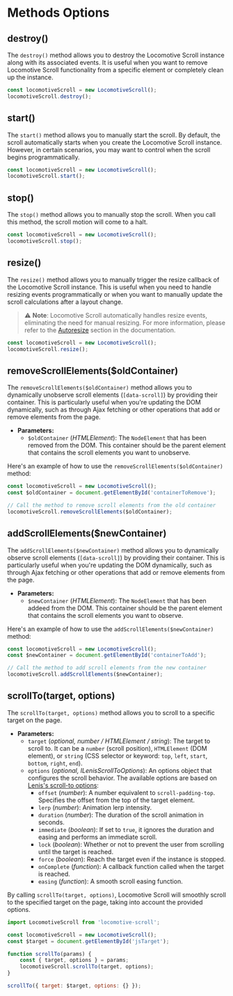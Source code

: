 # Methods Options

## destroy()

The `destroy()` method allows you to destroy the Locomotive Scroll instance along with its associated events. It is useful when you want to remove Locomotive Scroll functionality from a specific element or completely clean up the instance.

```js
const locomotiveScroll = new LocomotiveScroll();
locomotiveScroll.destroy();
```

## start()

The `start()` method allows you to manually start the scroll. By default, the scroll automatically starts when you create the Locomotive Scroll instance. However, in certain scenarios, you may want to control when the scroll begins programmatically.

```js
const locomotiveScroll = new LocomotiveScroll();
locomotiveScroll.start();
```

## stop()

The `stop()` method allows you to manually stop the scroll. When you call this method, the scroll motion will come to a halt.

```js
const locomotiveScroll = new LocomotiveScroll();
locomotiveScroll.stop();
```

## resize()

The `resize()` method allows you to manually trigger the resize callback of the Locomotive Scroll instance. This is useful when you need to handle resizing events programmatically or when you want to manually update the scroll calculations after a layout change.

> :warning: **Note**: Locomotive Scroll automatically handles resize events, eliminating the need for manual resizing. For more information, please refer to the [Autoresize](/options?id=autoresize) section in the documentation.

```js
const locomotiveScroll = new LocomotiveScroll();
locomotiveScroll.resize();
```

## removeScrollElements($oldContainer)

The `removeScrollElements($oldContainer)` method allows you to dynamically unobserve scroll elements (`[data-scroll]`) by providing their container. This is particularly useful when you're updating the DOM dynamically, such as through Ajax fetching or other operations that add or remove elements from the page.

-   **Parameters:**
    -   `$oldContainer` (_HTMLElement_): The `NodeElement` that has been removed from the DOM. This container should be the parent element that contains the scroll elements you want to unobserve.

Here's an example of how to use the `removeScrollElements($oldContainer)` method:

```js
const locomotiveScroll = new LocomotiveScroll();
const $oldContainer = document.getElementById('containerToRemove');

// Call the method to remove scroll elements from the old container
locomotiveScroll.removeScrollElements($oldContainer);
```

## addScrollElements($newContainer)

The `addScrollElements($newContainer)` method allows you to dynamically observe scroll elements (`[data-scroll]`) by providing their container. This is particularly useful when you're updating the DOM dynamically, such as through Ajax fetching or other operations that add or remove elements from the page.

-   **Parameters:**
    -   `$newContainer` (_HTMLElement_): The `NodeElement` that has been addeed from the DOM. This container should be the parent element that contains the scroll elements you want to observe.

Here's an example of how to use the `addScrollElements($newContainer)` method:

```js
const locomotiveScroll = new LocomotiveScroll();
const $newContainer = document.getElementById('containerToAdd');

// Call the method to add scroll elements from the new container
locomotiveScroll.addScrollElements($newContainer);
```

## scrollTo(target, options)

The `scrollTo(target, options)` method allows you to scroll to a specific target on the page.

-   **Parameters:**
    -   `target` (_optional, number / HTMLElement / string_): The target to scroll to. It can be a `number` (scroll position), `HTMLElement` (DOM element), or `string` (CSS selector or keyword: `top`, `left`, `start`, `bottom`, `right`, `end`).
    -   `options` (_optional, ILenisScrollToOptions_): An options object that configures the scroll behavior. The available options are based on [Lenis's scroll-to options](https://github.com/studio-freight/lenis#instance-methods):
        -   `offset` (_number_): A number equivalent to `scroll-padding-top`. Specifies the offset from the top of the target element.
        -   `lerp` (_number_): Animation lerp intensity.
        -   `duration` (_number_): The duration of the scroll animation in seconds.
        -   `immediate` (_boolean_): If set to `true`, it ignores the duration and easing and performs an immediate scroll.
        -   `lock` (_boolean_): Whether or not to prevent the user from scrolling until the target is reached.
        -   `force` (_boolean_): Reach the target even if the instance is stopped.
        -   `onComplete` (_function_): A callback function called when the target is reached.
        -   `easing` (_function_): A smooth scroll easing function.

By calling `scrollTo(target, options)`, Locomotive Scroll will smoothly scroll to the specified target on the page, taking into account the provided options.

```js
import LocomotiveScroll from 'locomotive-scroll';

const locomotiveScroll = new LocomotiveScroll();
const $target = document.getElementById('jsTarget');

function scrollTo(params) {
    const { target, options } = params;
    locomotiveScroll.scrollTo(target, options);
}

scrollTo({ target: $target, options: {} });
```
